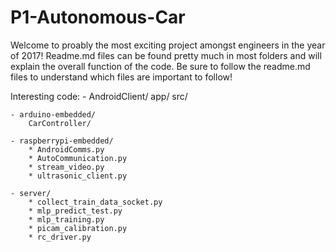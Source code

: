 # P1-Autonomous-Car
Welcome to proably the most exciting project amongst engineers in the year of 2017! Readme.md files can be found pretty much in most folders and will explain the overall function of the code. Be sure to follow the readme.md files to understand which files are important to follow!

Interesting code:
	- AndroidClient/
		app/
			src/

	- arduino-embedded/
		CarController/

	- raspberrypi-embedded/
		* AndroidComms.py
		* AutoCommunication.py
		* stream_video.py
		* ultrasonic_client.py

	- server/
		* collect_train_data_socket.py
		* mlp_predict_test.py
		* mlp_training.py
		* picam_calibration.py
		* rc_driver.py